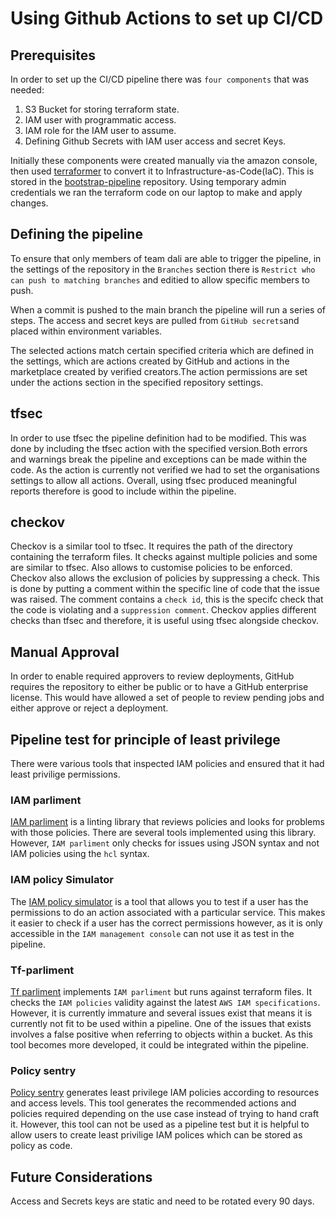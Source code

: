 # Using Github Actions to set up CI/CD

## Prerequisites

In order to set up the CI/CD pipeline there was `four components` that was needed:

1. S3 Bucket for storing terraform state.
2. IAM user with programmatic access.
3. IAM role for the IAM user to assume.
4. Defining Github Secrets with IAM user access and secret Keys.

Initially these components were created manually via the amazon console, then used [terraformer](https://github.com/GoogleCloudPlatform/terraformer) to convert it to Infrastructure-as-Code(IaC). This is stored in the [bootstrap-pipeline](https://github.com/tintulip/bootstrap-pipeline) repository. Using temporary admin credentials we ran the terraform code on our laptop to make and apply changes.

## Defining the pipeline
To ensure that only members of team dali are able to trigger the pipeline, in the settings of the repository in the `Branches` section there is `Restrict who can push to matching branches` and editied to allow specific members to push.

When a commit is pushed to the main branch the pipeline will run a series of steps. The access and secret keys are pulled from `GitHub secrets`and placed within environment variables.

The selected actions match certain specified criteria which are defined in the settings, which are actions created by GitHub and actions in the marketplace created by verified creators.The action permissions are set under the actions section in the specified repository settings.

## tfsec
In order to use tfsec the pipeline definition had to be modified. This was done by including the tfsec action with the specified version.Both errors and warnings break the pipeline and exceptions can be made within the code. As the action is currently not verified we had to set the organisations settings to allow all actions. Overall, using tfsec produced meaningful reports therefore is good to include within the pipeline.

## checkov
Checkov is a similar tool to tfsec. It requires the path of the directory containing the terraform files. It checks against multiple policies and some are similar to tfsec. Also allows to customise policies to be enforced. Checkov also allows the exclusion of policies by suppressing a check. This is done by putting a comment within the specific line of code that the issue was raised. The comment contains a `check id`, this is the specifc check that the code is violating and a `suppression comment`. Checkov applies different checks than tfsec and therefore, it is useful using tfsec alongside checkov.

## Manual Approval
In order to enable required approvers to review deployments, GitHub requires the repository to either be public or to have a GitHub enterprise license. This would have allowed a set of people to review pending jobs and either approve or reject a deployment.

## Pipeline test for principle of least privilege
There were various tools that inspected IAM policies and ensured that it had least privilige permissions.

### IAM parliment
[IAM parliment](https://github.com/duo-labs/parliament) is a linting library that reviews policies and looks for problems with those policies. There are several tools implemented using this library. However, `IAM parliment` only checks for issues using JSON syntax and not IAM policies using the `hcl` syntax.

### IAM policy Simulator
The [IAM policy simulator](https://docs.aws.amazon.com/IAM/latest/UserGuide/access_policies_testing-policies.html) is a tool that allows you to test if a user has the permissions to do an action associated with a particular service. This makes it easier to check if a user has the correct permissions however, as it is only accessible in the `IAM management console` can not use it as test in the pipeline.

### Tf-parliment
[Tf parliment](https://github.com/rdkls/tf-parliament) implements `IAM parliment` but runs against terraform files. It checks the `IAM policies` validity against the latest `AWS IAM specifications`. However, it is currently immature and several issues exist that means it is currently not fit to be used within a pipeline. One of the issues that exists involves a false positive when referring to objects within a bucket. As this tool becomes more developed, it could be integrated within the pipeline.

### Policy sentry
[Policy sentry](https://policy-sentry.readthedocs.io/en/latest/) generates least privilege IAM policies according to resources and access levels. This tool generates the recommended actions and policies required depending on the use case instead of trying to hand craft it. However, this tool can not be used as a pipeline test but it is helpful to allow users to create least privilige IAM polices which can be stored as policy as code.

## Future Considerations
Access and Secrets keys are static and need to be rotated every 90 days.
